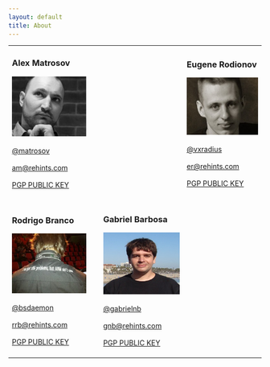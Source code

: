 ```yaml
---
layout: default
title: About
---
```


<table>
    <tr>
        <td style="width:390px">
            <h3>Alex Matrosov</h3>
            <div><img src="/assets/about/amatrosov.jpg" alt="Alexander Matrosov"></div>
            <br><div><a target="_blank" href="https://twitter.com/matrosov">@matrosov</a></br>
            <br><a href="mailto:am@rehints.com">am@rehints.com</a></br>
            <br><a target="_blank" href="http://pgp.mit.edu/pks/lookup?op=get&amp;search=0x2A2D380D4CAD31E1">PGP PUBLIC KEY</a></div></br>
        </td>
        <td>
        <td style="width:20px;">&nbsp;</td>
        <td style="width:390px">
            <h3>Eugene Rodionov</h3>
            <div><img src="/assets/about/erodionov.jpg" alt="Eugene Rodionov"></div>
            <br><div><a target="_blank" href="https://twitter.com/vxradius">@vxradius</a></br>
            <br><a href="mailto:er@rehints.com">er@rehints.com</a></br>
            <br><a target="_blank" href="#">PGP PUBLIC KEY</a></div></br>
        </td>
    </tr>
    <td></td>
    <tr>
        <td style="width:390px">
            <h3>Rodrigo Branco</h3>
            <div><img src="/assets/about/bsdaemon.jpg" alt="Rodrigo Branco"></div>
            <br><div><a target="_blank" href="https://twitter.com/bsdaemon">@bsdaemon</a></br>
            <br><a href="mailto:am@rehints.com">rrb@rehints.com</a></br>
            <br><a target="_blank" href="http://www.kernelhacking.com/rodrigo/docs/public.txt">PGP PUBLIC KEY</a></div></br>
        </td>
        <td style="width:20px;">&nbsp;</td>
        <td style="width:390px">
            <h3>Gabriel Barbosa</h3>
            <div><img src="/assets/about/gabriel.jpg" alt="Gabriel Barbosa"></div>
            <br><div><a target="_blank" href="https://twitter.com/gabrielnb">@gabrielnb</a></br>
            <br><a href="mailto:gnb@rehints.com">gnb@rehints.com</a></br>
            <br><a target="_blank" href="#">PGP PUBLIC KEY</a></div></br>
        </td>
    </tr>
</table>
